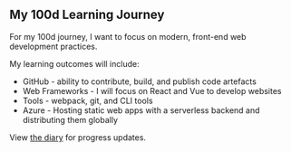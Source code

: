 ## My 100d Learning Journey

For my 100d journey, I want to focus on modern, front-end web development practices.  

My learning outcomes will include:

* GitHub - ability to contribute, build, and publish code artefacts
* Web Frameworks - I will focus on React and Vue to develop websites
* Tools - webpack, git, and CLI tools
* Azure - Hosting static web apps with a serverless backend and distributing them globally

View [the diary](diary.md) for progress updates.
